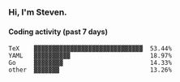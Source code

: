 ### Hi, I'm Steven.

#### Coding activity (past 7 days)
```
TeX    ▓▓▓▓▓▓▓▓▓▓▓▓▓▓▓▓▓▓▓▓▓▓▓▓▓▓▓▓▓▓  53.44%
YAML   ▓▓▓▓▓▓▓▓▓▓                      18.97%
Go     ▓▓▓▓▓▓▓▓                        14.33%
other  ▓▓▓▓▓▓▓                         13.26%
```
